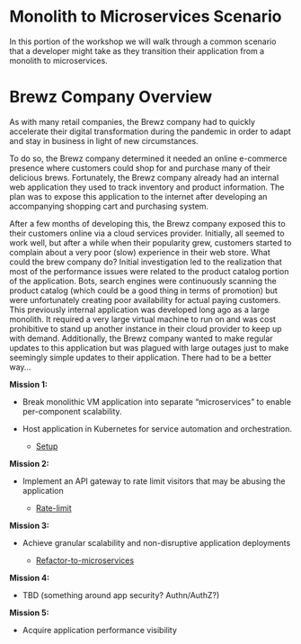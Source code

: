 # Monolith to Microservices Scenario
In this portion of the workshop we will walk through a common scenario that a developer might take as they transition their application from a monolith to microservices. 

# Brewz Company Overview
As with many retail companies, the Brewz company had to quickly accelerate their digital transformation during the pandemic in order to adapt and stay in business in light of new circumstances. 

To do so, the Brewz company determined it needed an online e-commerce presence where customers could shop for and purchase many of their delicious brews. Fortunately, the Brewz company already had an internal web application they used to track inventory and product information. The plan was to expose this application to the internet after developing an accompanying shopping cart and purchasing system.  

After a few months of developing this, the Brewz company exposed this to their customers online via a cloud services provider. Initially, all seemed to work well, but after a while when their popularity grew, customers started to complain about a very poor (slow) experience in their web store. What could the brew company do? Initial investigation led to the realization that most of the performance issues were related to the product catalog portion of the application. Bots, search engines were continuously scanning the product catalog (which could be a good thing in terms of promotion) but were unfortunately creating poor availability for actual paying customers. This previously internal application was developed long ago as a large monolith. It required a very large virtual machine to run on and was cost prohibitive to stand up another instance in their cloud provider to keep up with demand.  Additionally, the Brewz company wanted to make regular updates to this application but was plagued with large outages just to make seemingly simple updates to their application. There had to be a better way… 


**Mission 1:**

- Break monolithic VM application into separate “microservices” to enable per-component scalability.
- Host application in Kubernetes for service automation and orchestration. 

  - [Setup](setup.md)

**Mission 2:**

- Implement an API gateway to rate limit visitors that may be abusing the application

  - [Rate-limit](rate-limit.md)

**Mission 3:**

- Achieve granular scalability and non-disruptive application deployments

  - [Refactor-to-microservices](refactor.md)

**Mission 4:** 

- TBD (something around app security? Authn/AuthZ?)

**Mission 5:** 

- Acquire application performance visibility

